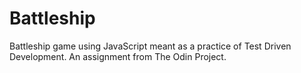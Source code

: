 # Battleship

Battleship game using JavaScript meant as a practice of Test Driven Development. An assignment from The Odin Project.
